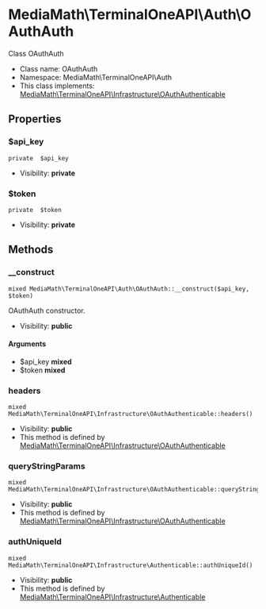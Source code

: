 MediaMath\TerminalOneAPI\Auth\OAuthAuth
===============

Class OAuthAuth




* Class name: OAuthAuth
* Namespace: MediaMath\TerminalOneAPI\Auth
* This class implements: [MediaMath\TerminalOneAPI\Infrastructure\OAuthAuthenticable](MediaMath-TerminalOneAPI-Infrastructure-OAuthAuthenticable.md)




Properties
----------


### $api_key

    private  $api_key





* Visibility: **private**


### $token

    private  $token





* Visibility: **private**


Methods
-------


### __construct

    mixed MediaMath\TerminalOneAPI\Auth\OAuthAuth::__construct($api_key, $token)

OAuthAuth constructor.



* Visibility: **public**


#### Arguments
* $api_key **mixed**
* $token **mixed**



### headers

    mixed MediaMath\TerminalOneAPI\Infrastructure\OAuthAuthenticable::headers()





* Visibility: **public**
* This method is defined by [MediaMath\TerminalOneAPI\Infrastructure\OAuthAuthenticable](MediaMath-TerminalOneAPI-Infrastructure-OAuthAuthenticable.md)




### queryStringParams

    mixed MediaMath\TerminalOneAPI\Infrastructure\OAuthAuthenticable::queryStringParams()





* Visibility: **public**
* This method is defined by [MediaMath\TerminalOneAPI\Infrastructure\OAuthAuthenticable](MediaMath-TerminalOneAPI-Infrastructure-OAuthAuthenticable.md)




### authUniqueId

    mixed MediaMath\TerminalOneAPI\Infrastructure\Authenticable::authUniqueId()





* Visibility: **public**
* This method is defined by [MediaMath\TerminalOneAPI\Infrastructure\Authenticable](MediaMath-TerminalOneAPI-Infrastructure-Authenticable.md)



